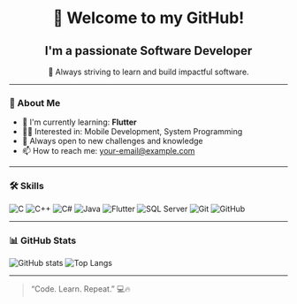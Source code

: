 <h1 align="center">👋 Welcome to my GitHub!</h1>

<h2 align="center">I'm a passionate Software Developer</h2>
<p align="center">
  🚀 Always striving to learn and build impactful software.
</p>

---

### 📘 About Me

- 🎯 I'm currently learning: **Flutter**
- 👨‍💻 Interested in: Mobile Development, System Programming
- 🌱 Always open to new challenges and knowledge
- 📫 How to reach me: your-email@example.com

---

### 🛠️ Skills

![C](https://img.shields.io/badge/-C-00599C?logo=c&logoColor=white)
![C++](https://img.shields.io/badge/-C++-00599C?logo=c%2B%2B&logoColor=white)
![C#](https://img.shields.io/badge/-C%23-239120?logo=c-sharp&logoColor=white)
![Java](https://img.shields.io/badge/-Java-007396?logo=java&logoColor=white)
![Flutter](https://img.shields.io/badge/-Flutter-02569B?logo=flutter&logoColor=white)
![SQL Server](https://img.shields.io/badge/-SQL%20Server-CC2927?logo=microsoftsqlserver&logoColor=white)
![Git](https://img.shields.io/badge/-Git-F05032?logo=git&logoColor=white)
![GitHub](https://img.shields.io/badge/-GitHub-181717?logo=github&logoColor=white)

---

### 📊 GitHub Stats

![GitHub stats](https://github-readme-stats.vercel.app/api?username=ppkhanhs&show_icons=true&theme=radical)
![Top Langs](https://github-readme-stats.vercel.app/api/top-langs/?username=ppkhanhs&layout=compact&theme=radical)

---

> “Code. Learn. Repeat.” 💻🔥
